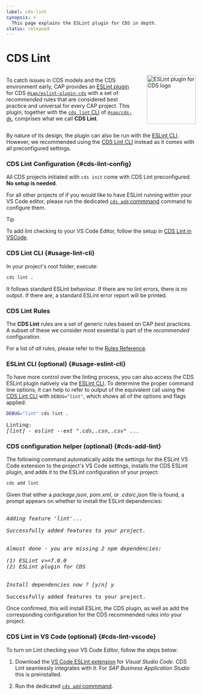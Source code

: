 ```yaml
---
label: cds-lint
synopsis: >
  This page explains the ESLint plugin for CDS in depth.
status: released
---
```


# CDS Lint


<style lang="scss" scoped>
  .cols-2 {
    display: flex;
    align-items: center;
    flex-wrap: wrap;
  }
  @media (min-width: 640px) {
    .cols-2 {
      gap: 2em;
    }
    .cols-2 > * {
      &:first-child {
        flex: 1;
      }
    }
  }
</style>

<div class="cols-2">

<div>

To catch issues in CDS models and the CDS environment early, CAP provides an [ESLint plugin](https://eslint.org/) for CDS [`@sap/eslint-plugin-cds`](https://www.npmjs.com/package/@sap/eslint-plugin-cds) with a set of *recommended* rules that are considered best practice and universal for every CAP project. This plugin, together with the [`cds lint` CLI](#usage-lint-cli) of [`@sap/cds-dk`](https://www.npmjs.com/package/@sap/cds-dk), comprises what we call **CDS Lint**.

</div>

<div>

<img src="./assets/cdslint.svg" alt="ESLint plugin for CDS logo" width="130px" class="ignore-dark" />

</div>

</div>

By nature of its design, the plugin can also be run with the [ESLint CLI](#usage-eslint-cli). However, we recommended using the [CDS Lint CLI](#usage-lint-cli) instead as it comes with all preconfigured settings.



### CDS Lint Configuration {#cds-lint-config}

All CDS projects initiated with `cds init` come with CDS Lint preconfigured. **No setup is needed**.

For all other projects of if you would like to have ESLint running within your VS Code editor, please run the dedicated [`cds add` commmand](#cds-add-lint) command to configure them.

> [!TIP]
> To add lint checking to your VS Code Editor, follow the setup in [CDS Lint in VSCode](#cds-lint-vscode).



### CDS Lint CLI {#usage-lint-cli}

In your project's root folder, execute:

```sh
cds lint .
```

It follows standard ESLint behaviour. If there are no lint errors, there is no output. If there are, a standard ESLint error report will be printed.



### CDS Lint Rules

The **CDS Lint** rules are a set of generic rules based on CAP best practices. A subset of these we consider most essential is part of the *recommended* configuration.

For a list of *all* rules, please refer to the [Rules Reference](rules).



<!--
### CDS Lint Customization  {#cds-lint-customization}

#### Configuring CDS Lint Rules

Individual package rules can also be [configured](https://eslint.org/docs/user-guide/configuring/rules#configuring-rules) to be turned off or have a different severity. For example, if you want to turn off the recommended *environment* rule [min-node-version](../tools/lint/rules#min-node-version), just add the following lines to your [ESLint configuration file](https://eslint.org/docs/user-guide/configuring/), shown here for type `json`:

```json
{
  "rules": {
    "@sap/cds/min-node-version": 0
  }
}
```
-->



### ESLint CLI (optional) {#usage-eslint-cli}

To have more control over the linting process, you can also access the CDS ESLint plugin natively via the [ESLint CLI](https://eslint.org/docs/user-guide/command-line-interface). To determine the proper command line options, it can help to refer to output of the equivalent call using the [CDS Lint CLI](#usage-lint-cli) with `DEBUG="lint"`, which shows all of the options and flags applied:

```sh
DEBUG="lint" cds lint .
```

<pre class="log">
Linting:
<span><em>[lint] - eslint --ext ".cds,.csn,.csv" ...</em></span>
</pre>


### CDS configuration helper (optional) {#cds-add-lint}

The following command automatically adds the settings for the ESLint VS Code extension to the project's VS Code settings, installs the CDS ESLint plugin, and adds it to the ESLint configuration of your project:

```sh
cds add lint
```

Given that either a _package.json_, _pom.xml_, or _.cdsrc.json_ file is found, a prompt appears on whether to install the ESLint dependencies:

<pre class="log">

<span><em>Adding feature 'lint'...

Successfully added features to your project.


Almost done - you are missing 2 npm dependencies:

(1) ESLint v>=7.0.0
(2) ESLint plugin for CDS


Install dependencies now ? [y/n] y</em></span>

Successfully added features to your project.
</pre>

Once confirmed, this will install ESLint, the CDS plugin, as well as add the corresponding configuration for the CDS recommended rules into your project.


### CDS Lint in VS Code (optional)  {#cds-lint-vscode}

To turn on Lint checking your VS Code Editor, follow the steps below:

1. Download the [VS Code ESLint extension](https://marketplace.visualstudio.com/items?itemName=dbaeumer.vscode-eslint) for _Visual Studio Code_. CDS Lint seamlessly integrates with it. For _SAP Business Application Studio_ this is preinstalled.

2. Run the dedicated [`cds add` commmand](#cds-add-lint).
